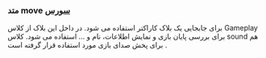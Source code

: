 <h3>
متد move
<a class="ext-link" href="classes_Tetris_Gameplay.js.html#line24" >سورس</a>
</h3>
برای جابجایی یک بلاک کاراکتر استفاده می شود. در داخل این بلاک از کلاس Gameplay برای بررسی پایان بازی و نمایش اطلاعات، نام و … استفاده می شود. کلاس sound هم برای پخش صدای بازی مورد استفاده قرار گرفته است .
